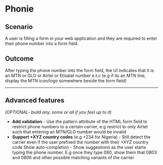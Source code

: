 # Phonie

## Scenario

A user is filling a form in your web application and they are required to enter their phone number into a form field.

## Outcome

After typing the phone number into the form field, the UI indicates that it is an MTN or GLO or Airtel or Etisalat number e.t.c (e.g if its an MTN line, display the MTN icon/logo somewhere beside the form field)

<hr />

## Advanced features

_(OPTIONAL- build any, some or all if you feel up to it)_

- **Add validation** - Use the pattern attribute of the HTML form field to restrict phone numbers to a certain carrier, e.g restrict to only Airtel such that entering an MTN/GLO number would be invalid
- **Support +XYZ country codes** (e.g +234 for Nigeria) - Still detect the carrier even if the user prefixed the number with their +XYZ country code
  Show auto-completion - Show suggestions as the user starts typing the phone number. E.g once they type 080, show them that 0803 and 0806 and other possible matching variants of the carrier
